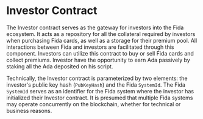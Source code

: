 # Investor Contract

The Investor contract serves as the gateway for investors into the Fida ecosystem. It acts as a repository for all the collateral required by investors when purchasing Fida cards, as well as a storage for their premium pool. All interactions between Fida and investors are facilitated through this component. Investors can utilize this contract to buy or sell Fida cards and collect premiums. Investor have the opportunity to earn Ada passively by staking all the Ada deposited on his script.&#x20;

Technically, the Investor contract is parameterized by two elements: the investor's public key hash (`PubKeyHash`) and the Fida `SystemId`. The Fida `SystemId` serves as an identifier for the Fida system where the investor has initialized their Investor contract. It is presumed that multiple Fida systems may operate concurrently on the blockchain, whether for technical or business reasons.
